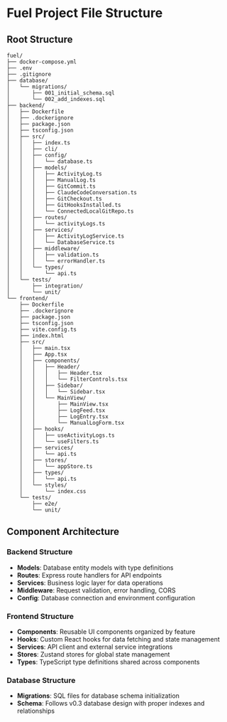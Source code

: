 # Fuel Project File Structure

## Root Structure
```
fuel/
├── docker-compose.yml
├── .env
├── .gitignore
├── database/
│   └── migrations/
│       ├── 001_initial_schema.sql
│       └── 002_add_indexes.sql
├── backend/
│   ├── Dockerfile
│   ├── .dockerignore
│   ├── package.json
│   ├── tsconfig.json
│   ├── src/
│   │   ├── index.ts
│   │   ├── cli/
│   │   ├── config/
│   │   │   └── database.ts
│   │   ├── models/
│   │   │   ├── ActivityLog.ts
│   │   │   ├── ManualLog.ts
│   │   │   ├── GitCommit.ts
│   │   │   ├── ClaudeCodeConversation.ts
│   │   │   ├── GitCheckout.ts
│   │   │   ├── GitHooksInstalled.ts
│   │   │   └── ConnectedLocalGitRepo.ts
│   │   ├── routes/
│   │   │   └── activityLogs.ts
│   │   ├── services/
│   │   │   ├── ActivityLogService.ts
│   │   │   └── DatabaseService.ts
│   │   ├── middleware/
│   │   │   ├── validation.ts
│   │   │   └── errorHandler.ts
│   │   └── types/
│   │       └── api.ts
│   └── tests/
│       ├── integration/
│       └── unit/
└── frontend/
    ├── Dockerfile
    ├── .dockerignore
    ├── package.json
    ├── tsconfig.json
    ├── vite.config.ts
    ├── index.html
    ├── src/
    │   ├── main.tsx
    │   ├── App.tsx
    │   ├── components/
    │   │   ├── Header/
    │   │   │   ├── Header.tsx
    │   │   │   └── FilterControls.tsx
    │   │   ├── Sidebar/
    │   │   │   └── Sidebar.tsx
    │   │   └── MainView/
    │   │       ├── MainView.tsx
    │   │       ├── LogFeed.tsx
    │   │       ├── LogEntry.tsx
    │   │       └── ManualLogForm.tsx
    │   ├── hooks/
    │   │   ├── useActivityLogs.ts
    │   │   └── useFilters.ts
    │   ├── services/
    │   │   └── api.ts
    │   ├── stores/
    │   │   └── appStore.ts
    │   ├── types/
    │   │   └── api.ts
    │   └── styles/
    │       └── index.css
    └── tests/
        ├── e2e/
        └── unit/
```

## Component Architecture

### Backend Structure
- **Models**: Database entity models with type definitions
- **Routes**: Express route handlers for API endpoints
- **Services**: Business logic layer for data operations
- **Middleware**: Request validation, error handling, CORS
- **Config**: Database connection and environment configuration

### Frontend Structure
- **Components**: Reusable UI components organized by feature
- **Hooks**: Custom React hooks for data fetching and state management
- **Services**: API client and external service integrations
- **Stores**: Zustand stores for global state management
- **Types**: TypeScript type definitions shared across components

### Database Structure
- **Migrations**: SQL files for database schema initialization
- **Schema**: Follows v0.3 database design with proper indexes and relationships